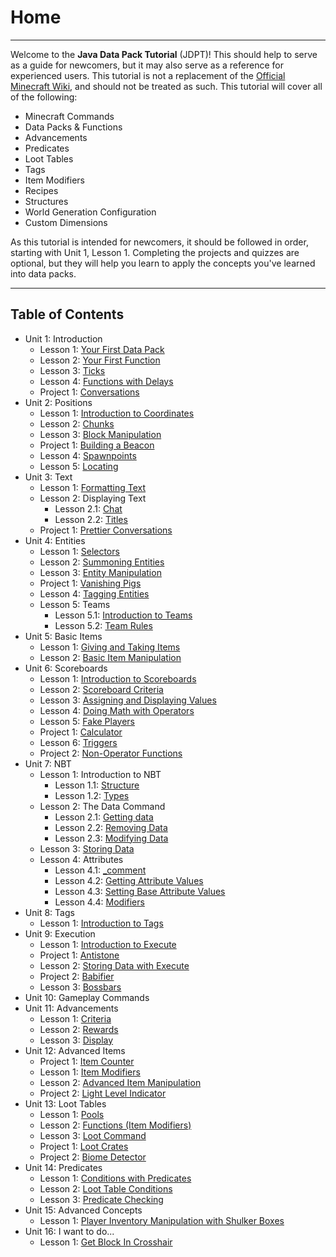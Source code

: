 # Home
<hr>

Welcome to the **Java Data Pack Tutorial** (JDPT)! This should help to serve as a guide for newcomers, but it may also serve as a reference for experienced users. This tutorial is not a replacement of the [Official Minecraft Wiki](https://minecraft.gamepedia.com/Minecraft_Wiki), and should not be treated as such. 
This tutorial will cover all of the following:
- Minecraft Commands
- Data Packs & Functions
- Advancements
- Predicates
- Loot Tables
- Tags
- Item Modifiers
- Recipes
- Structures
- World Generation Configuration
- Custom Dimensions

As this tutorial is intended for newcomers, it should be followed in order, starting with Unit 1, Lesson 1. Completing the projects and quizzes are optional, but they will help you learn to apply the concepts you've learned into data packs.
<hr>

## Table of Contents

- Unit 1: Introduction
    - Lesson 1: [Your First Data Pack](/java_data_pack_tutorial/pages/introduction/your_first_data_pack.html)
    - Lesson 2: [Your First Function](/java_data_pack_tutorial/pages/introduction/your_first_function.html)
    - Lesson 3: [Ticks](/java_data_pack_tutorial/pages/introduction/ticks.html)
    - Lesson 4: [Functions with Delays](/java_data_pack_tutorial/pages/introduction/functions_with_delays.html)
    - Project 1: [Conversations](/java_data_pack_tutorial/pages/introduction/conversations.html)
- Unit 2: Positions
    - Lesson 1: [Introduction to Coordinates](/java_data_pack_tutorial/pages/positions/introduction_to_coordinates.html)
    - Lesson 2: [Chunks](/java_data_pack_tutorial/pages/positions/chunks.html)
    - Lesson 3: [Block Manipulation](/java_data_pack_tutorial/pages/positions/block_manipulation.html)
    - Project 1: [Building a Beacon](/java_data_pack_tutorial/pages/positions/building_a_beacon.html)
    - Lesson 4: [Spawnpoints](/java_data_pack_tutorial/pages/positions/spawnpoints.html)
    - Lesson 5: [Locating](/java_data_pack_tutorial/pages/positions/locating.html)
- Unit 3: Text
    - Lesson 1: [Formatting Text](/java_data_pack_tutorial/pages/text/formatting_text.html)
    - Lesson 2: Displaying Text
        - Lesson 2.1: [Chat](/java_data_pack_tutorial/pages/text/displaying_text/chat.html)
        - Lesson 2.2: [Titles](/java_data_pack_tutorial/pages/text/displaying_text/titles.html)
    - Project 1: [Prettier Conversations](/java_data_pack_tutorial/pages/text/prettier_conversations.html)
- Unit 4: Entities
    - Lesson 1: [Selectors](/java_data_pack_tutorial/pages/entities/selectors.html)
    - Lesson 2: [Summoning Entities](/java_data_pack_tutorial/pages/entities/summoning_entities.html)
    - Lesson 3: [Entity Manipulation](/java_data_pack_tutorial/pages/entities/entity_manipulation.html)
    - Project 1: [Vanishing Pigs](/java_data_pack_tutorial/pages/entities/vanishing_pigs.html)
    - Lesson 4: [Tagging Entities](/java_data_pack_tutorial/pages/entities/tagging_entities.html)
    - Lesson 5: Teams
        - Lesson 5.1: [Introduction to Teams](/java_data_pack_tutorial/pages/entities/teams/introduction_to_teams.html)
        - Lesson 5.2: [Team Rules](/java_data_pack_tutorial/pages/entities/teams/team_rules.html)
- Unit 5: Basic Items
    - Lesson 1: [Giving and Taking Items](/java_data_pack_tutorial/pages/basic_items/giving_and_taking_items.html)
    - Lesson 2: [Basic Item Manipulation](/java_data_pack_tutorial/pages/basic_items/basic_item_manipulation.html)
- Unit 6: Scoreboards
    - Lesson 1: [Introduction to Scoreboards](/java_data_pack_tutorial/pages/scoreboards/introduction_to_scoreboards.html)
    - Lesson 2: [Scoreboard Criteria](/java_data_pack_tutorial/pages/scoreboards/scoreboard_criteria.html)
    - Lesson 3: [Assigning and Displaying Values](/java_data_pack_tutorial/pages/scoreboards/assigning_and_displaying_values.html)
    - Lesson 4: [Doing Math with Operators](/java_data_pack_tutorial/pages/scoreboards/doing_math_with_operators.html)
    - Lesson 5: [Fake Players](/java_data_pack_tutorial/pages/scoreboards/fake_players.html)
    - Project 1: [Calculator](/java_data_pack_tutorial/pages/scoreboards/calculator.html)
    - Lesson 6: [Triggers](/java_data_pack_tutorial/pages/scoreboards/triggers.html)
    - Project 2: [Non-Operator Functions](/java_data_pack_tutorial/pages/scoreboards/nonoperator_functions.html)
- Unit 7: NBT
    - Lesson 1: Introduction to NBT
        - Lesson 1.1: [Structure](/java_data_pack_tutorial/pages/nbt/introduction_to_nbt/structure.html)
        - Lesson 1.2: [Types](/java_data_pack_tutorial/pages/nbt/introduction_to_nbt/types.html)
    - Lesson 2: The Data Command
        - Lesson 2.1: [Getting data](/java_data_pack_tutorial/pages/nbt/the_data_command/getting_data.html)
        - Lesson 2.2: [Removing Data](/java_data_pack_tutorial/pages/nbt/the_data_command/removing_data.html)
        - Lesson 2.3: [Modifying Data](/java_data_pack_tutorial/pages/nbt/the_data_command/modifying_data.html)
    - Lesson 3: [Storing Data](/java_data_pack_tutorial/pages/nbt/storing_data.html)
    - Lesson 4: Attributes
        - Lesson 4.1: [_comment](/java_data_pack_tutorial/pages/nbt/attributes/_comment.html)
        - Lesson 4.2: [Getting Attribute Values](/java_data_pack_tutorial/pages/nbt/attributes/getting_attribute_values.html)
        - Lesson 4.3: [Setting Base Attribute Values](/java_data_pack_tutorial/pages/nbt/attributes/setting_base_attribute_values.html)
        - Lesson 4.4: [Modifiers](/java_data_pack_tutorial/pages/nbt/attributes/modifiers.html)
- Unit 8: Tags
    - Lesson 1: [Introduction to Tags](/java_data_pack_tutorial/pages/tags/introduction_to_tags.html)
- Unit 9: Execution
    - Lesson 1: [Introduction to Execute](/java_data_pack_tutorial/pages/execution/introduction_to_execute.html)
    - Project 1: [Antistone](/java_data_pack_tutorial/pages/execution/antistone.html)
    - Lesson 2: [Storing Data with Execute](/java_data_pack_tutorial/pages/execution/storing_data_with_execute.html)
    - Project 2: [Babifier](/java_data_pack_tutorial/pages/execution/babifier.html)
    - Lesson 3: [Bossbars](/java_data_pack_tutorial/pages/execution/bossbars.html)
- Unit 10: Gameplay Commands
- Unit 11: Advancements
    - Lesson 1: [Criteria](/java_data_pack_tutorial/pages/advancements/criteria.html)
    - Lesson 2: [Rewards](/java_data_pack_tutorial/pages/advancements/rewards.html)
    - Lesson 3: [Display](/java_data_pack_tutorial/pages/advancements/display.html)
- Unit 12: Advanced Items
    - Project 1: [Item Counter](/java_data_pack_tutorial/pages/advanced_items/item_counter.html)
    - Lesson 1: [Item Modifiers](/java_data_pack_tutorial/pages/advanced_items/item_modifiers.html)
    - Lesson 2: [Advanced Item Manipulation](/java_data_pack_tutorial/pages/advanced_items/advanced_item_manipulation.html)
    - Project 2: [Light Level Indicator](/java_data_pack_tutorial/pages/advanced_items/light_level_indicator.html)
- Unit 13: Loot Tables
    - Lesson 1: [Pools](/java_data_pack_tutorial/pages/loot_tables/pools.html)
    - Lesson 2: [Functions (Item Modifiers)](/java_data_pack_tutorial/pages/loot_tables/functions_item_modifiers.html)
    - Lesson 3: [Loot Command](/java_data_pack_tutorial/pages/loot_tables/loot_command.html)
    - Project 1: [Loot Crates](/java_data_pack_tutorial/pages/loot_tables/loot_crates.html)
    - Project 2: [Biome Detector](/java_data_pack_tutorial/pages/loot_tables/biome_detector.html)
- Unit 14: Predicates
    - Lesson 1: [Conditions with Predicates](/java_data_pack_tutorial/pages/predicates/conditions_with_predicates.html)
    - Lesson 2: [Loot Table Conditions](/java_data_pack_tutorial/pages/predicates/loot_table_conditions.html)
    - Lesson 3: [Predicate Checking](/java_data_pack_tutorial/pages/predicates/predicate_checking.html)
- Unit 15: Advanced Concepts
    - Lesson 1: [Player Inventory Manipulation with Shulker Boxes](/java_data_pack_tutorial/pages/advanced_concepts/player_inventory_manipulation_with_shulker_boxes.html)
- Unit 16: I want to do...
    - Lesson 1: [Get Block In Crosshair](/java_data_pack_tutorial/pages/i_want_to_do/get_block_in_crosshair.html)